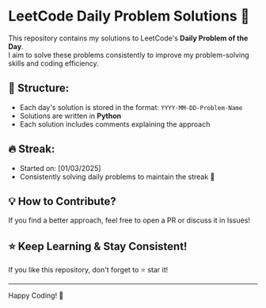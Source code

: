 # LeetCode Daily Problem Solutions 🚀

This repository contains my solutions to LeetCode's **Daily Problem of the Day**.  
I aim to solve these problems consistently to improve my problem-solving skills and coding efficiency.

## 📌 Structure:
- Each day's solution is stored in the format: `YYYY-MM-DD-Problem-Name`
- Solutions are written in **Python**
- Each solution includes comments explaining the approach

## 🔥 Streak:
- Started on: [01/03/2025]
- Consistently solving daily problems to maintain the streak 💯


## 💡 How to Contribute?
If you find a better approach, feel free to open a PR or discuss it in Issues!

## ⭐ Keep Learning & Stay Consistent!
If you like this repository, don't forget to ⭐ star it!

---
Happy Coding! 🎯
